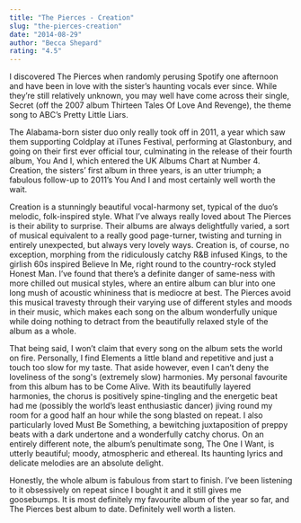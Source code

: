 ```yaml
---
title: "The Pierces - Creation"
slug: "the-pierces-creation"
date: "2014-08-29"
author: "Becca Shepard"
rating: "4.5"
---
```


I discovered The Pierces when randomly perusing Spotify one afternoon and have been in love with the sister’s haunting vocals ever since. While they’re still relatively unknown, you may well have come across their single, Secret (off the 2007 album Thirteen Tales Of Love And Revenge), the theme song to ABC’s Pretty Little Liars.

The Alabama-born sister duo only really took off in 2011, a year which saw them supporting Coldplay at iTunes Festival, performing at Glastonbury, and going on their first ever official tour, culminating in the release of their fourth album, You And I, which entered the UK Albums Chart at Number 4. Creation, the sisters’ first album in three years, is an utter triumph; a fabulous follow-up to 2011’s You And I and most certainly well worth the wait.

Creation is a stunningly beautiful vocal-harmony set, typical of the duo’s melodic, folk-inspired style. What I’ve always really loved about The Pierces is their ability to surprise. Their albums are always delightfully varied, a sort of musical equivalent to a really good page-turner, twisting and turning in entirely unexpected, but always very lovely ways. Creation is, of course, no exception, morphing from the ridiculously catchy R&B infused Kings, to the girlish 60s inspired Believe In Me, right round to the country-rock styled Honest Man. I’ve found that there’s a definite danger of same-ness with more chilled out musical styles, where an entire album can blur into one long mush of acoustic whininess that is mediocre at best. The Pierces avoid this musical travesty through their varying use of different styles and moods in their music, which makes each song on the album wonderfully unique while doing nothing to detract from the beautifully relaxed style of the album as a whole.

That being said, I won’t claim that every song on the album sets the world on fire. Personally, I find Elements a little bland and repetitive and just a touch too slow for my taste. That aside however, even I can’t deny the loveliness of the song's (extremely slow) harmonies. My personal favourite from this album has to be Come Alive. With its beautifully layered harmonies, the chorus is positively spine-tingling and the energetic beat had me (possibly the world’s least enthusiastic dancer) jiving round my room for a good half an hour while the song blasted on repeat. I also particularly loved Must Be Something, a bewitching juxtaposition of preppy beats with a dark undertone and a wonderfully catchy chorus. On an entirely different note, the album’s penultimate song, The One I Want, is utterly beautiful; moody, atmospheric and ethereal. Its haunting lyrics and delicate melodies are an absolute delight.

Honestly, the whole album is fabulous from start to finish. I’ve been listening to it obsessively on repeat since I bought it and it still gives me goosebumps. It is most definitely my favourite album of the year so far, and The Pierces best album to date. Definitely well worth a listen.
